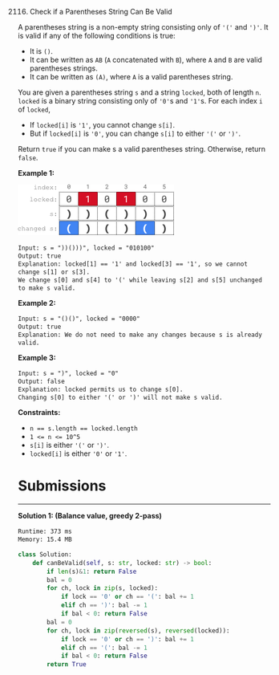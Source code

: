 2116. Check if a Parentheses String Can Be Valid

A parentheses string is a non-empty string consisting only of `'('` and `')'`. It is valid if any of the following conditions is true:

* It is `()`.
* It can be written as `AB` (`A` concatenated with `B`), where `A` and `B` are valid parentheses strings.
* It can be written as `(A)`, where `A` is a valid parentheses string.

You are given a parentheses string `s` and a string `locked`, both of length `n`. `locked` is a binary string consisting only of `'0'`s and `'1'`s. For each index `i` of `locked`,

* If `locked[i]` is `'1'`, you cannot change `s[i]`.
* But if `locked[i]` is `'0'`, you can change `s[i]` to either `'('` or `')'`.

Return `true` if you can make s a valid parentheses string. Otherwise, return `false`.

 

**Example 1:**

![2116_eg1.png](img/2116_eg1.png)
```
Input: s = "))()))", locked = "010100"
Output: true
Explanation: locked[1] == '1' and locked[3] == '1', so we cannot change s[1] or s[3].
We change s[0] and s[4] to '(' while leaving s[2] and s[5] unchanged to make s valid.
```

**Example 2:**
```
Input: s = "()()", locked = "0000"
Output: true
Explanation: We do not need to make any changes because s is already valid.
```

**Example 3:**
```
Input: s = ")", locked = "0"
Output: false
Explanation: locked permits us to change s[0]. 
Changing s[0] to either '(' or ')' will not make s valid.
```

**Constraints:**

* `n == s.length == locked.length`
* `1 <= n <= 10^5`
* `s[i]` is either `'('` or `')'`.
* `locked[i]` is either `'0'` or `'1'`.

# Submissions
---
**Solution 1: (Balance value, greedy 2-pass)**
```
Runtime: 373 ms
Memory: 15.4 MB
```
```python
class Solution:
    def canBeValid(self, s: str, locked: str) -> bool:
        if len(s)&1: return False
        bal = 0
        for ch, lock in zip(s, locked):
            if lock == '0' or ch == '(': bal += 1
            elif ch == ')': bal -= 1
            if bal < 0: return False 
        bal = 0
        for ch, lock in zip(reversed(s), reversed(locked)): 
            if lock == '0' or ch == ')': bal += 1
            elif ch == '(': bal -= 1
            if bal < 0: return False
        return True
```
